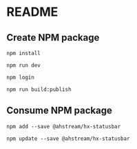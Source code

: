 # README

## Create NPM package

```
npm install

npm run dev

npm login

npm run build:publish
```

## Consume NPM package

```
npm add --save @ahstream/hx-statusbar

npm update --save @ahstream/hx-statusbar
```
